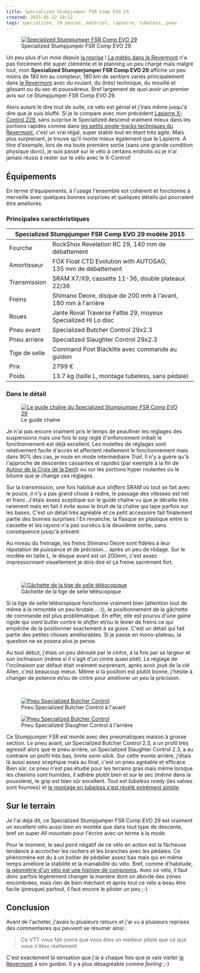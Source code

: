 ```yaml
---
title: Specialized Stumpjumper FSR Comp EVO 29
created: 2015-05-22 20:52
tags: specialized, 29 pouces, matériel, lapierre, tubeless, pneu
---
```


<figure class="with-caption img-left">
    <a href="/assets/img/specialized-stumpjumper-fsr-comp-evo-29.jpg"><img
        src="/assets/img/specialized-stumpjumper-fsr-comp-evo-29_480.jpg"
        alt="Specialized Stumpjumper FSR Comp EVO 29"></a>
    <figcaption>Specialized Stumpjumper FSR Comp EVO 29</figcaption>
</figure>

Un peu plus d'un mois depuis [la reprise](/posts/la-reprise/)&nbsp;! [La météo dans le
Revermont](/meteo/) n'a pas forcément été super clémente et le planning un peu
chargé mais malgré tout, mon
**Specialized Stumperjumper FSR Comp EVO 29** affiche un peu moins de 180&nbsp;km au compteur;
180&nbsp;km de sentiers variés principalement dans [le Revermont](/tags/revermont/) avec du
roulant, du (très) technique, du mouillé et glissant ou du sec et poussièreux.
Bref largement de quoi avoir un premier avis sur ce Stumpjumper FSR Comp EVO 29.

Alors autant le dire tout de suite, ce vélo est génial et j'irais même jusqu'à
dire que je suis bluffé. Si je le compare avec mon précédent [Lapierre X-Control
229](/posts/a-vendre-lapierre-x-control-229-2014/), sans surprise le Specialized
descend vraiment mieux dans les portions rapides comme dans [les petits single-tracks
techniques du Revermont](/single-tracks/), c'est un vrai régal, super stable
tout en étant très agile. Mais plus surprenant, je trouve qu'il monte mieux
également que le Lapierre. À titre d'exemple, lors de ma toute première sortie
(sans une grande condition physique donc), je suis passé sur le vélo à certains
endroits où je n'ai jamais réussi à rester sur le vélo avec le X-Control!

## Équipements

En terme d'équipements, à l'usage l'ensemble est cohérent et fonctionne à
merveille avec quelques bonnes surprises et quelques détails qui pourraient être
améliorés.

### Principales caractéristiques

<table class="pure-table pure-table-bordered pure-table-striped data-table">
<thead>
    <tr><th colspan="2">Specialized Stumpjumper FSR Comp EVO 29 modèle 2015</th></tr>
</thead>
<tbody>
    <tr>
        <td>Fourche</td>
        <td>RockShox Revelation RC 29, 140&nbsp;mm de débattement</td>
    </tr>
    <tr>
        <td>Amortisseur</td>
        <td>FOX Float CTD Evolution with AUTOSAG, 135&nbsp;mm de débattement</td>
    </tr>
    <tr>
        <td>Transmission</td>
        <td>SRAM X7/X9, cassette 11-36, double plateaux 22/36</td>
    </tr>
    <tr>
        <td>Freins</td>
        <td>Shimano Deore, disque de 200&nbsp;mm à l'avant, 180&nbsp;mm à l'arrière</td>
    </tr>
    <tr>
        <td>Roues</td>
        <td>Jante Roval Traverse Fattie 29, moyeux Specialized Hi Lo disc</td>
    </tr>
    <tr>
        <td>Pneu avant</td>
        <td>Specialized Butcher Control 29x2.3</td>
    </tr>
    <tr>
        <td>Pneu arrière</td>
        <td>Specialized Slaughter Control 29x2.3</td>
    </tr>
    <tr>
        <td>Tige de selle</td>
        <td>Command Post Blacklite avec commande au guidon</td>
    </tr>
    <tr>
        <td>Prix</td>
        <td>2799&nbsp;€</td>
    </tr>
    <tr>
        <td>Poids</td>
        <td>13.7&nbsp;kg (taille L, montage tubeless, sans pédale)</td>
    </tr>
</tbody>
</table>

### Dans le détail

<figure class="with-caption img-left">
    <a
href="/assets/img/details-specialized-stumpjumper-fsr-comp-evo-29/guide-chaine.jpg"><img
        src="/assets/img/details-specialized-stumpjumper-fsr-comp-evo-29/guide-chaine_480.jpg"
        alt="Le guide chaîne du Specialized Stumpjumper FSR Comp EVO 29"></a>
    <figcaption>Le guide chaîne</figcaption>
</figure>

Je n'ai pas encore vraiment pris le temps de peaufiner les réglages des
suspensions mais une fois le *sag* réglé (l'enfoncement initial) le
fonctionnement est déjà excellent.  Les molettes de réglages sont relativement
facile d'accès et affectent réellement le fonctionnement mais dans 90% des cas,
je roule en mode intermédiaire *Trail*. Il n'y a guère qu'à l'approche de
descentes cassantes et rapides (par exemple à la fin de [Autour de la Croix de
la Dent](/randonnees/autour-de-la-croix-de-la-dent/)) ou sur les portions hyper
roulantes ou le bitume que je change ces réglages.

Sur la transmission, une fois habitué aux *shifters* SRAM où tout se fait avec
le pouce, il n'y a pas grand chose à redire, le passage des vitesses est net et
franc. J'étais assez sceptique sur le guide chaîne vu que je déraille très
rarement mais en fait il évite aussi le bruit de la chaîne qui tape parfois sur
les bases. C'est un détail très agréable et ce petit accessoire fait finalement
partie des bonnes surprises&nbsp;! En revanche, la flasque en plastique entre la
cassette et les rayons n'a pas survécu à la deuxième sortie, sans conséquence
jusqu'à présent.

Au niveau du freinage, les freins Shimano Deore sont fidèles à leur réputation
de puissance et de précision... après un peu de rôdage. Sur le modèle en taille
L, le disque avant est un 200mm, c'est assez impressionnant visuellement je dois
dire et ça freine sacrément fort.

<br style="clear:left;">

<figure class="with-caption img-left">
    <a
href="/assets/img/details-specialized-stumpjumper-fsr-comp-evo-29/gachette-tige-de-selle-telescopique.jpg"><img
        src="/assets/img/details-specialized-stumpjumper-fsr-comp-evo-29/gachette-tige-de-selle-telescopique_480.jpg"
        alt="Gâchette de la tige de selle téléscopique"></a>
    <figcaption>Gâchette de la tige de selle téléscopique</figcaption>
</figure>

Si la tige de selle téléscopique fonctionne vraiment bien (attention tout de
même à la remontée un peu brutale... :)), le positionnement de la gâchette de
commande est plus problématique. En effet, elle est pourvu d'une gaîne rigide qui
vient butter contre le *shifter* et/ou le levier de freins ce qui empêche de la
positionner exactement à sa guise. C'est un détail qui fait partie des
petites choses améliorables. Si je passe en mono-plateau, la question ne se
posera plus je pense.

Au tout début, j'étais un peu dérouté par le cintre, à la fois par sa largeur et
son inclinaison (même si il s'agit d'un cintre quasi *plat*). Le réglage de
l'inclinaison par défaut était vraiment surprenant, après avoir joué de la
clé Allen, c'est beaucoup mieux. Même si la position est plutôt bonne, j'hésite
à changer de potence et/ou de cintre pour améliorer un peu la précision.

<br style="clear:left;">

<div class="pure-g">
    <div class="pure-u-1 pure-u-sm-1-2">
        <figure class="with-caption">
            <a href="/assets/img/details-specialized-stumpjumper-fsr-comp-evo-29/pneu-specialized-butcher-control.jpg"><img
                src="/assets/img/details-specialized-stumpjumper-fsr-comp-evo-29/pneu-specialized-butcher-control_480.jpg"
                alt="Pneu Specialized Butcher Control"></a>
            <figcaption>Pneu Specialized Butcher Control à l'avant</figcaption>
        </figure>
    </div>
    <div class="pure-u-1 pure-u-sm-1-2">
        <figure class="with-caption">
            <a href="/assets/img/details-specialized-stumpjumper-fsr-comp-evo-29/pneu-specialized-slaugther-control.jpg"><img
                src="/assets/img/details-specialized-stumpjumper-fsr-comp-evo-29/pneu-specialized-slaugther-control_480.jpg"
                alt="Pneu Specialized Butcher Control"></a>
            <figcaption>Pneu Specialized Slaughter Control à l'arrière</figcaption>
        </figure>
    </div>
</div>

Ce Stumpjumper FSR est monté avec des pneumatiques maison à grosse section. Le
pneu avant, un Specialized Butcher Control 2.3, a un profil très agressif alors que le pneu
arrière, un Specialized Slaughter Control 2.3, a au contraire un profil très bas, limite
*semi-slick*. Sur cette monte arrière, j'étais là aussi assez sceptique mais au
final, c'est un pneu agréable et efficace. Bien sûr, ce pneu n'est pas étudié
pour les terrains gras mais même lorsque les chemins sont humides, il adhère
plutôt bien et sur le sec (même dans la poussière), le grip est bien sûr excellent.
Tout est *tubeless ready* (les valves sont fournies) et [le montage en tubeless
s'est révélé extrêment simple](/posts/monter-un-pneu-tubeless-vtt/).

## Sur le terrain

Je l'ai déjà dit, ce Specialized Stumpjumper FSR Comp EVO 29 est vraiment un
excellent vélo aussi bien en montée que dans tout type de descente, bref un
super *All mountain* pour l'écrire avec un terme à la mode.

Pour le moment, le seul point négatif de ce vélo en action est la fâcheuse
tendance à accrocher les rochers et les branches avec les pédales. Ce phénomène
est du à un boitier de pédalier assez bas mais qui en même temps améliore la
stabilité et la maniabilité du vélo. Bref, comme d'habitude, [la géométrie d'un
vélo est une histoire de
compromis](http://www.antidote-solutions.com/fr/community/wikibike/geometries-affaire-de-compromis).
Avec ce vélo, il faut donc parfois légèrement changer la manière dont on aborde
des zones encombrées, mais rien de bien méchant et après tout ce vélo a beau
être facile (presque) partout, il faut encore le piloter un peu ;-)

## Conclusion

Avant de l'acheter, j'avais lu plusieurs retours et j'ai vu à plusieurs reprises
des commentaires qui peuvent se résumer ainsi&nbsp;:

> Ce VTT vous fait croire que vous êtes un meilleur pilote que ce que vous
> n'êtes réellement

C'est exactement la sensation que j'ai à chaque fois que je vais visiter [le
Revermont](/tags/revermont/) à son guidon. Il y a plus désagréable comme
*feeling* ;-)
